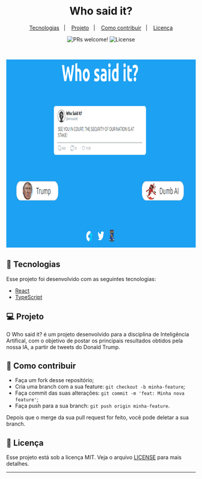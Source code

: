 <h1 align="center" width="220px">
    Who said it?
</h1>

<p align="center">
  <a href="#rocket-tecnologias">Tecnologias</a>&nbsp;&nbsp;&nbsp;|&nbsp;&nbsp;&nbsp;
  <a href="#-projeto">Projeto</a>&nbsp;&nbsp;&nbsp;|&nbsp;&nbsp;&nbsp;
  <a href="#-como-contribuir">Como contribuir</a>&nbsp;&nbsp;&nbsp;|&nbsp;&nbsp;&nbsp;
  <a href="#memo-licença">Licença</a>
</p>

<p align="center">
 <img src="https://img.shields.io/static/v1?label=PRs&message=welcome&color=7159c1&labelColor=000000" alt="PRs welcome!" />

  <img alt="License" src="https://img.shields.io/static/v1?label=license&message=MIT&color=7159c1&labelColor=000000">
</p>

<br>

<p align="center">
  <img alt="Who said it?" src=".github/WhoSaidIt.png" width="750px" height="500px">
</p>

## 🚀 Tecnologias

Esse projeto foi desenvolvido com as seguintes tecnologias:

- [React](https://reactjs.org)
- [TypeScript](https://www.typescriptlang.org/)

## 💻 Projeto

O Who said it? é um projeto desenvolvido para a disciplina de Inteligência Artifical, com o objetivo de postar os principais resultados obtidos pela nossa IA, a partir de tweets do Donald Trump.

## 🤔 Como contribuir

- Faça um fork desse repositório;
- Cria uma branch com a sua feature: `git checkout -b minha-feature`;
- Faça commit das suas alterações: `git commit -m 'feat: Minha nova feature'`;
- Faça push para a sua branch: `git push origin minha-feature`.

Depois que o merge da sua pull request for feito, você pode deletar a sua branch.

## :memo: Licença

Esse projeto está sob a licença MIT. Veja o arquivo [LICENSE](LICENSE) para mais detalhes.

---
